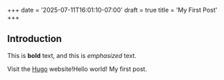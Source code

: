 +++
date = '2025-07-11T16:01:10-07:00'
draft = true
title = 'My First Post'
+++

## Introduction

This is **bold** text, and this is *emphasized* text.

Visit the [Hugo](https://gohugo.io) website!Hello world! My first post.

